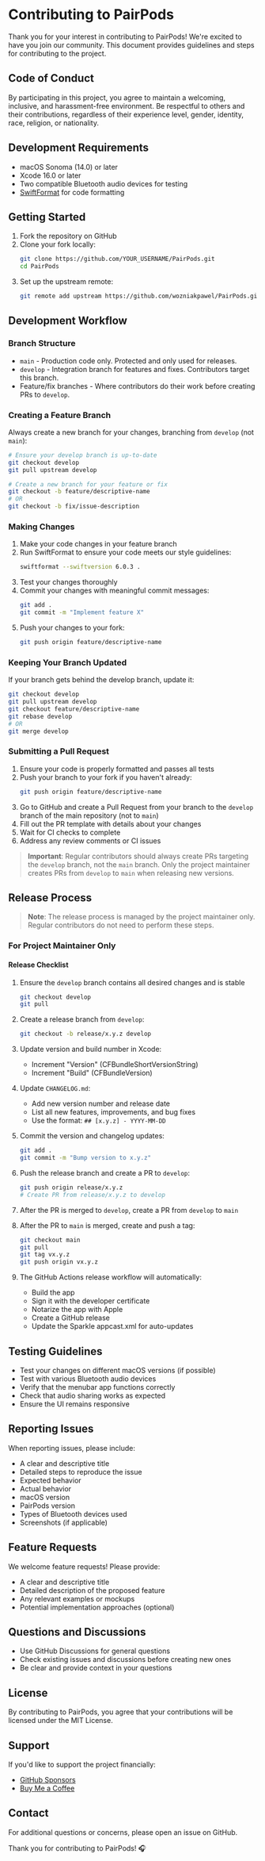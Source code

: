 # Contributing to PairPods

Thank you for your interest in contributing to PairPods! We're excited to have you join our community. This document provides guidelines and steps for contributing to the project.

## Code of Conduct

By participating in this project, you agree to maintain a welcoming, inclusive, and harassment-free environment. Be respectful to others and their contributions, regardless of their experience level, gender, identity, race, religion, or nationality.

## Development Requirements

- macOS Sonoma (14.0) or later
- Xcode 16.0 or later
- Two compatible Bluetooth audio devices for testing
- [SwiftFormat](https://github.com/nicklockwood/SwiftFormat) for code formatting

## Getting Started

1. Fork the repository on GitHub
2. Clone your fork locally:
   ```bash
   git clone https://github.com/YOUR_USERNAME/PairPods.git
   cd PairPods
   ```
3. Set up the upstream remote:
   ```bash
   git remote add upstream https://github.com/wozniakpawel/PairPods.git
   ```

## Development Workflow

### Branch Structure

- `main` - Production code only. Protected and only used for releases.
- `develop` - Integration branch for features and fixes. Contributors target this branch.
- Feature/fix branches - Where contributors do their work before creating PRs to `develop`.

### Creating a Feature Branch

Always create a new branch for your changes, branching from `develop` (not `main`):

```bash
# Ensure your develop branch is up-to-date
git checkout develop
git pull upstream develop

# Create a new branch for your feature or fix
git checkout -b feature/descriptive-name
# OR
git checkout -b fix/issue-description
```

### Making Changes

1. Make your code changes in your feature branch
2. Run SwiftFormat to ensure your code meets our style guidelines:
   ```bash
   swiftformat --swiftversion 6.0.3 .
   ```
3. Test your changes thoroughly
4. Commit your changes with meaningful commit messages:
   ```bash
   git add .
   git commit -m "Implement feature X"
   ```
5. Push your changes to your fork:
   ```bash
   git push origin feature/descriptive-name
   ```

### Keeping Your Branch Updated

If your branch gets behind the develop branch, update it:

```bash
git checkout develop
git pull upstream develop
git checkout feature/descriptive-name
git rebase develop
# OR
git merge develop
```

### Submitting a Pull Request

1. Ensure your code is properly formatted and passes all tests
2. Push your branch to your fork if you haven't already:
   ```bash
   git push origin feature/descriptive-name
   ```
3. Go to GitHub and create a Pull Request from your branch to the `develop` branch of the main repository (not to `main`)
4. Fill out the PR template with details about your changes
5. Wait for CI checks to complete
6. Address any review comments or CI issues

> **Important**: Regular contributors should always create PRs targeting the `develop` branch, not the `main` branch. Only the project maintainer creates PRs from `develop` to `main` when releasing new versions.

## Release Process

> **Note**: The release process is managed by the project maintainer only. Regular contributors do not need to perform these steps.

### For Project Maintainer Only

#### Release Checklist

1. Ensure the `develop` branch contains all desired changes and is stable
   ```bash
   git checkout develop
   git pull
   ```

2. Create a release branch from `develop`:
   ```bash
   git checkout -b release/x.y.z develop
   ```

3. Update version and build number in Xcode:
   - Increment "Version" (CFBundleShortVersionString)
   - Increment "Build" (CFBundleVersion)

4. Update `CHANGELOG.md`:
   - Add new version number and release date
   - List all new features, improvements, and bug fixes
   - Use the format: `## [x.y.z] - YYYY-MM-DD`

5. Commit the version and changelog updates:
   ```bash
   git add .
   git commit -m "Bump version to x.y.z"
   ```

6. Push the release branch and create a PR to `develop`:
   ```bash
   git push origin release/x.y.z
   # Create PR from release/x.y.z to develop
   ```

7. After the PR is merged to `develop`, create a PR from `develop` to `main`
   
8. After the PR to `main` is merged, create and push a tag:
   ```bash
   git checkout main
   git pull
   git tag vx.y.z
   git push origin vx.y.z
   ```

9. The GitHub Actions release workflow will automatically:
   - Build the app
   - Sign it with the developer certificate
   - Notarize the app with Apple
   - Create a GitHub release
   - Update the Sparkle appcast.xml for auto-updates

## Testing Guidelines

- Test your changes on different macOS versions (if possible)
- Test with various Bluetooth audio devices
- Verify that the menubar app functions correctly
- Check that audio sharing works as expected
- Ensure the UI remains responsive

## Reporting Issues

When reporting issues, please include:

- A clear and descriptive title
- Detailed steps to reproduce the issue
- Expected behavior
- Actual behavior
- macOS version
- PairPods version
- Types of Bluetooth devices used
- Screenshots (if applicable)

## Feature Requests

We welcome feature requests! Please provide:

- A clear and descriptive title
- Detailed description of the proposed feature
- Any relevant examples or mockups
- Potential implementation approaches (optional)

## Questions and Discussions

- Use GitHub Discussions for general questions
- Check existing issues and discussions before creating new ones
- Be clear and provide context in your questions

## License

By contributing to PairPods, you agree that your contributions will be licensed under the MIT License.

## Support

If you'd like to support the project financially:
- [GitHub Sponsors](https://github.com/sponsors/wozniakpawel)
- [Buy Me a Coffee](https://www.buymeacoffee.com/wozniakpawel)

## Contact

For additional questions or concerns, please open an issue on GitHub.

Thank you for contributing to PairPods! 🎧